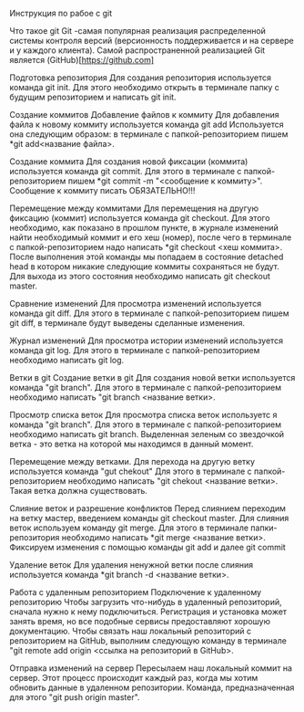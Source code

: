 Инструкция по рабое с git

Что такое git
Git -самая популярная реализация распределенной системы контроля версий (версионность поддерживается и на сервере и у каждого клиента). Самой распространенной реализацией Git является (GitHub)[https://github.com]

Подготовка репозитория
Для создания репозитория используется команда git init. Для этого необходимо открыть в терминале папку с будущим репозиторием и написать git init.

Создание коммитов
Добавление файлов к коммиту
Для добавления файла к новому коммиту используется команда git add Используется она следующим образом: в терминале с папкой-репозиторием пишем *git add<название файла>.

Создание коммита
Для создания новой фиксации (коммита) используется команда git commit. Для этого в терминале с папкой-репозиторием пишем *git commit -m "<сообщение к коммиту>". Сообщение к коммиту писать ОБЯЗАТЕЛЬНО!!!

Перемещение между коммитами
Для перемещения на другую фиксацию (коммит) используется команда git checkout. Для этого необходимо, как показано в прошлом пункте, в журнале изменений найти необходимый коммит и его хеш (номер), после чего в терминале с папкой-репозиторием надо написать *git checkout <хеш коммита>. После выполнения этой команды мы попадаем в состояние detached head в котором никакие следующие коммиты сохраняться не будут. Для выхода из этого состояния необходимо написать git checkout master.

Сравнение изменений
Для просмотра изменений используется команда git diff. Для этого в терминале с папкой-репозиторием пишем git diff, в терминале будут выведены сделанные изменения.

Журнал изменений
Для просмотра истории изменений используется команда git log. Для этого в терминале с папкой-репозиторием необходимо написать git log.

Ветки в git
Создание ветки в git
Для создания новой ветки используется команда "git branch". Для этого в терминале с папкой-репозиторием необходимо написать "git branch <название ветки>.

Просмотр списка веток
Для просмотра списка веток используетс я команда "git branch". Для этого в терминале с папкой-репозиторием необходимо написать git branch. Выделенная зеленым со звездочкой ветка - это ветка на которой мы находимся в данный момент.

Перемещение между ветками.
Для перехода на другую ветку используется команда "gut chekout" Для этого в терминале с папкой-репозиторием необходимо написать "git chekout <название ветки>. Такая ветка должна существовать.

Слияние веток и разрешение конфликтов
Перед слиянием переходим на ветку мастер, введением команды git checkout master. Для слияния веток используем команду git merge. Для этого в терминале папки-репозитория необходимо написать *git merge <название ветки>. Фиксируем изменения с помощью команды git add и далее git commit

Удаление веток
Для удаления ненужной ветки после слияния используется команда *git branch -d <название ветки>.

Работа с удаленным репозиторием
Подключение к удаленному репозиторию
Чтобы загрузить что-нибудь в удаленный репозиторий, сначала нужно к нему подключиться. Регистрация и установка может занять время, но все подобные сервисы предоставляют хорошую документацию. Чтобы связать наш локальный репозиторий с репозиторием на GitHub, выполним следующую команду в терминале "git remote add origin <ссылка на репозиторий в GitHub>.

Отправка изменений на сервер
Пересылаем наш локальный коммит на сервер. Этот процесс происходит каждый раз, когда мы хотим обновить данные в удаленном репозитории. Команда, предназначенная для этого "git push origin master".
